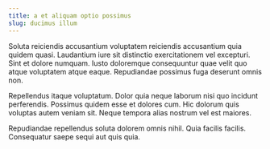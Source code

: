 ```yaml
---
title: a et aliquam optio possimus
slug: ducimus illum
---
```


Soluta reiciendis accusantium voluptatem reiciendis accusantium quia quidem quasi. Laudantium iure sit distinctio exercitationem vel excepturi. Sint et dolore numquam. Iusto doloremque consequuntur quae velit quo atque voluptatem atque eaque. Repudiandae possimus fuga deserunt omnis non.

Repellendus itaque voluptatum. Dolor quia neque laborum nisi quo incidunt perferendis. Possimus quidem esse et dolores cum. Hic dolorum quis voluptas autem veniam sit. Neque tempora alias nostrum vel est maiores.

Repudiandae repellendus soluta dolorem omnis nihil. Quia facilis facilis. Consequatur saepe sequi aut quis quia.
